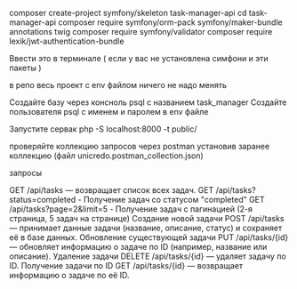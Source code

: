 composer create-project symfony/skeleton task-manager-api
cd task-manager-api
composer require symfony/orm-pack symfony/maker-bundle annotations twig
composer require symfony/validator
composer require lexik/jwt-authentication-bundle

Ввести это в терминале ( если у вас не установлена симфони и эти пакеты )

в репо весь проект с env файлом ничего не надо менять 

Создайте базу через консноль psql с названием task_manager 
Создайте пользователя psql с именем и паролем в env файле 

Запустите сервак php -S localhost:8000 -t public/

проверяйте коллекцию запросов через postman установив заранее коллекцию 
(файл unicredo.postman_collection.json)

запросы 

GET /api/tasks — возвращает список всех задач.
GET /api/tasks?status=completed - Получение задач со статусом "completed"
GET /api/tasks?page=2&limit=5 - Получение задач с пагинацией (2-я страница, 5 задач на странице)
Создание новой задачи
POST /api/tasks — принимает данные задачи (название, описание, статус) и сохраняет её в базе данных.
Обновление существующей задачи
PUT /api/tasks/{id} — обновляет информацию о задаче по ID (например, название или описание).
Удаление задачи
DELETE /api/tasks/{id} — удаляет задачу по ID.
Получение задачи по ID
GET /api/tasks/{id} — возвращает информацию о задаче по её ID.

